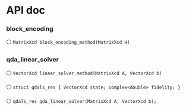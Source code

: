 # API doc


### block_encoding

⚪ `MatrixXcd block_encoding_method(MatrixXcd H)`


### qda_linear_solver

⚪ `VectorXcd linear_solver_method(MatrixXcd A, VectorXcd b)`

⚪ `struct qdals_res { VectorXcd state; complex<double> fidelity; }`

⚪ `qdals_res qda_linear_solver(MatrixXcd A, VectorXcd b);`
